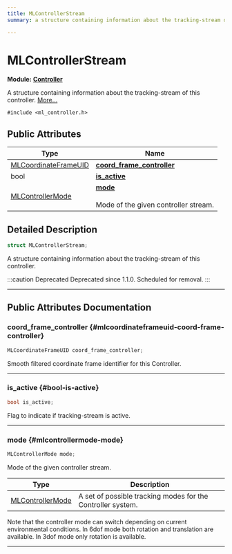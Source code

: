 ```yaml
---
title: MLControllerStream
summary: a structure containing information about the tracking-stream of this controller. 

---
```


# MLControllerStream

**Module:** **[Controller](/versioned_docs/version-22-Mar-2023/api-ref/api/Modules/group___controller/group___controller.md)**



A structure containing information about the tracking-stream of this controller.  [More...](#detailed-description)


`#include <ml_controller.h>`

## Public Attributes

| Type           | Name           |
| -------------- | -------------- |
| [MLCoordinateFrameUID](/versioned_docs/version-22-Mar-2023/api-ref/api/Modules/group___perception/struct_m_l_coordinate_frame_u_i_d.md) | **[coord_frame_controller](/versioned_docs/version-22-Mar-2023/api-ref/api/Modules/group___controller/struct_m_l_controller_stream.md#mlcoordinateframeuid-coord-frame-controller)**  |
| bool | **[is_active](/versioned_docs/version-22-Mar-2023/api-ref/api/Modules/group___controller/struct_m_l_controller_stream.md#bool-is-active)**  |
| [MLControllerMode](/versioned_docs/version-22-Mar-2023/api-ref/api/Modules/group___controller/group___controller.md#enums-mlcontrollermode) | **[mode](/versioned_docs/version-22-Mar-2023/api-ref/api/Modules/group___controller/struct_m_l_controller_stream.md#mlcontrollermode-mode)** <br></br>Mode of the given controller stream.  |

## Detailed Description

```cpp
struct MLControllerStream;
```

A structure containing information about the tracking-stream of this controller. 



:::caution Deprecated
Deprecated since 1.1.0. Scheduled for removal. 
:::



-----------
## Public Attributes Documentation

### coord_frame_controller {#mlcoordinateframeuid-coord-frame-controller}

```cpp
MLCoordinateFrameUID coord_frame_controller;
```


Smooth filtered coordinate frame identifier for this Controller. 





-----------

### is_active {#bool-is-active}

```cpp
bool is_active;
```


Flag to indicate if tracking-stream is active. 





-----------

### mode {#mlcontrollermode-mode}

```cpp
MLControllerMode mode;
```

Mode of the given controller stream. 


| Type | Description |
|--|--|
| [MLControllerMode](/versioned_docs/version-22-Mar-2023/api-ref/api/Modules/group___controller/group___controller.md#enums-mlcontrollermode) | A set of possible tracking modes for the Controller system.  |


Note that the controller mode can switch depending on current environmental conditions. In 6dof mode both rotation and translation are available. In 3dof mode only rotation is available. 





-----------


